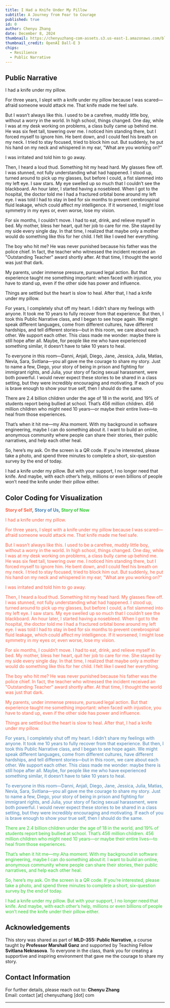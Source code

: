```yaml
---
title: I Had a Knife Under My Pillow
subtitle: A Journey from Fear to Courage
published: true
id: 0
author: Chenyu Zhang
date: December 8, 2024
thumbnail: https://chenyuzhang-com-assets.s3.us-east-1.amazonaws.com/blogs/DALL%C2%B7E+2024-12-19+10.29.38+-+A+surreal+and+intricate+depiction+of+a+middle-aged+man+of+Chinese+descent+with+dark+hair+streaked+with+silver%2C+appearing+fractured+and+splintered%2C+emb.webp
thumbnail_credit: OpenAI Dall-E 3
chips:
  - Resilience
  - Public Narrative
---
```


## Public Narrative

I had a knife under my pillow.

For three years, I slept with a knife under my pillow because I was scared—afraid someone would attack me. That knife made me feel safe.

But I wasn’t always like this. I used to be a carefree, muddy little boy, without a worry in the world. In high school, things changed. One day, while I was at my desk working on problems, a class bully came up behind me. He was six feet tall, towering over me. I noticed him standing there, but I forced myself to ignore him. He bent down, and I could feel his breath on my neck. I tried to stay focused, tried to block him out. But suddenly, he put his hand on my neck and whispered in my ear, "What are you working on?"

I was irritated and told him to go away.

Then, I heard a loud thud. Something hit my head hard. My glasses flew off. I was stunned, not fully understanding what had happened. I stood up, turned around to pick up my glasses, but before I could, a fist slammed into my left eye. I saw stars. My eye swelled up so much that I couldn’t see the blackboard. An hour later, I started having a nosebleed. When I got to the hospital, the doctor told me I had a fractured orbital bone around my left eye. I was told I had to stay in bed for six months to prevent cerebrospinal fluid leakage, which could affect my intelligence. If it worsened, I might lose symmetry in my eyes or, even worse, lose my vision.

For six months, I couldn’t move. I had to eat, drink, and relieve myself in bed. My mother, bless her heart, quit her job to care for me. She stayed by my side every single day. In that time, I realized that maybe only a mother would do something like this for her child. I felt like I owed her everything.

The boy who hit me? He was never punished because his father was the police chief. In fact, the teacher who witnessed the incident received an "Outstanding Teacher" award shortly after. At that time, I thought the world was just that dark.

My parents, under immense pressure, pursued legal action. But that experience taught me something important: when faced with injustice, you have to stand up, even if the other side has power and influence.

Things are settled but the heart is slow to heal. After that, I had a knife under my pillow.

For years, I completely shut off my heart. I didn’t share my feelings with anyone. It took me 10 years to fully recover from that experience. But then, I took this Public Narrative class, and I began to see hope again. We might speak different languages, come from different cultures, have different hardships, and tell different stories—but in this room, we care about each other. We support each other. This class made me wonder: maybe there is still hope after all. Maybe, for people like me who have experienced something similar, it doesn’t have to take 10 years to heal.

To everyone in this room—Danni, Anjali, Diego, Jane, Jessica, Julia, Matias, Nevia, Sara, Svitlana—you all gave me the courage to share my story. Just to name a few, Diego, your story of being in prison and fighting for immigrant rights, and Julia, your story of facing sexual harassment, were both powerful. I would never expect these stories to be shared in a class setting, but they were incredibly encouraging and motivating. If each of you is brave enough to show your true self, then I should do the same.

There are 2.4 billion children under the age of 18 in the world, and 19% of students report being bullied at school. That’s 456 million children. 456 million children who might need 10 years—or maybe their entire lives—to heal from those experiences.

That’s when it hit me—my Aha moment. With my background in software engineering, maybe I can do something about it. I want to build an online, anonymous community where people can share their stories, their public narratives, and help each other heal.

So, here’s my ask. On the screen is a QR code. If you’re interested, please take a photo, and spend three minutes to complete a short, six-question survey by the end of today.

I had a knife under my pillow. But with your support, I no longer need that knife. And maybe, with each other’s help, millions or even billions of people won’t need the knife under their pillow either.

## Color Coding for Visualization

<span style="color: #FF6347;">**Story of Self**</span>, <span style="color: #4682B4;">**Story of Us**</span>, <span style="color: #32CD32;">**Story of Now**</span>

<span style="color: #FF6347;">

I had a knife under my pillow.

For three years, I slept with a knife under my pillow because I was scared—afraid someone would attack me. That knife made me feel safe.

But I wasn’t always like this. I used to be a carefree, muddy little boy, without a worry in the world. In high school, things changed. One day, while I was at my desk working on problems, a class bully came up behind me. He was six feet tall, towering over me. I noticed him standing there, but I forced myself to ignore him. He bent down, and I could feel his breath on my neck. I tried to stay focused, tried to block him out. But suddenly, he put his hand on my neck and whispered in my ear, "What are you working on?"

I was irritated and told him to go away.

Then, I heard a loud thud. Something hit my head hard. My glasses flew off. I was stunned, not fully understanding what had happened. I stood up, turned around to pick up my glasses, but before I could, a fist slammed into my left eye. I saw stars. My eye swelled up so much that I couldn’t see the blackboard. An hour later, I started having a nosebleed. When I got to the hospital, the doctor told me I had a fractured orbital bone around my left eye. I was told I had to stay in bed for six months to prevent cerebrospinal fluid leakage, which could affect my intelligence. If it worsened, I might lose symmetry in my eyes or, even worse, lose my vision.

For six months, I couldn’t move. I had to eat, drink, and relieve myself in bed. My mother, bless her heart, quit her job to care for me. She stayed by my side every single day. In that time, I realized that maybe only a mother would do something like this for her child. I felt like I owed her everything.

The boy who hit me? He was never punished because his father was the police chief. In fact, the teacher who witnessed the incident received an "Outstanding Teacher" award shortly after. At that time, I thought the world was just that dark.

My parents, under immense pressure, pursued legal action. But that experience taught me something important: when faced with injustice, you have to stand up, even if the other side has power and influence.

Things are settled but the heart is slow to heal. After that, I had a knife under my pillow.

</span>

<span style="color: #4682B4;">

For years, I completely shut off my heart. I didn’t share my feelings with anyone. It took me 10 years to fully recover from that experience. But then, I took this Public Narrative class, and I began to see hope again. We might speak different languages, come from different cultures, have different hardships, and tell different stories—but in this room, we care about each other. We support each other. This class made me wonder: maybe there is still hope after all. Maybe, for people like me who have experienced something similar, it doesn’t have to take 10 years to heal.

To everyone in this room—Danni, Anjali, Diego, Jane, Jessica, Julia, Matias, Nevia, Sara, Svitlana—you all gave me the courage to share my story. Just to name a few, Diego, your story of being in prison and fighting for immigrant rights, and Julia, your story of facing sexual harassment, were both powerful. I would never expect these stories to be shared in a class setting, but they were incredibly encouraging and motivating. If each of you is brave enough to show your true self, then I should do the same.

</span>

<span style="color: #32CD32;">

There are 2.4 billion children under the age of 18 in the world, and 19% of students report being bullied at school. That’s 456 million children. 456 million children who might need 10 years—or maybe their entire lives—to heal from those experiences.

That’s when it hit me—my Aha moment. With my background in software engineering, maybe I can do something about it. I want to build an online, anonymous community where people can share their stories, their public narratives, and help each other heal.

So, here’s my ask. On the screen is a QR code. If you’re interested, please take a photo, and spend three minutes to complete a short, six-question survey by the end of today.

I had a knife under my pillow. But with your support, I no longer need that knife. And maybe, with each other’s help, millions or even billions of people won’t need the knife under their pillow either.

</span>

## Acknowledgements

This story was shared as part of **MLD-355: Public Narrative**, a course taught by **Professor Marshall Ganz** and supported by Teaching Fellow **Svitlana Nekrasova**. To everyone in the class, thank you for creating a supportive and inspiring environment that gave me the courage to share my story.

## Contact Information

For further details, please reach out to: **Chenyu Zhang**  
Email: contact [at] chenyuzhang [dot] com

---
